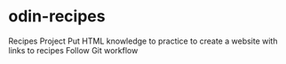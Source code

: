 # odin-recipes
Recipes Project
Put HTML knowledge to practice to create a website with links to recipes 
Follow Git workflow